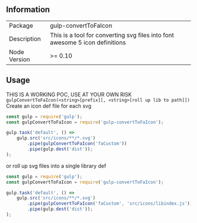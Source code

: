 ## Information

<table>
<tr> 
<td>Package</td><td>gulp-convertToFaIcon</td>
</tr>
<tr>
<td>Description</td>
<td>This is a tool for converting svg files into font awesome 5 icon definitions</td>
</tr>
<tr>
<td>Node Version</td>
<td>>= 0.10</td>
</tr>
</table>

## Usage
THIS IS A WORKING POC, USE AT YOUR OWN RISK
`gulpConvertToFaIcon(<string>[prefix][, <string>[roll up lib to path]])`
Create an icon def file for each svg
```js
const gulp = require('gulp');
const gulpConvertToFaIcon = require('gulp-convertToFaIcon');

gulp.task('default', () =>
	gulp.src('src/icons/**/*.svg')
		.pipe(gulpConvertToFaIcon('faCustom'))
		.pipe(gulp.dest('dist'));
);
```

or roll up svg files into a single library def
```js
const gulp = require('gulp');
const gulpConvertToFaIcon = require('gulp-convertToFaIcon');

gulp.task('default', () =>
	gulp.src('src/icons/**/*.svg')
		.pipe(gulpConvertToFaIcon('faCustom', 'src/icons/libindex.js'))
		.pipe(gulp.dest('dist'));
);
```